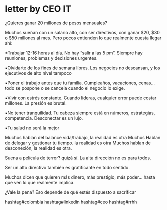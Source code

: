 # letter by CEO IT

¿Quieres ganar 20 millones de pesos mensuales? 

Muchos sueñan con un salario alto, con ser directivos, con ganar $20, $30 o $50 millones al mes. Pero pocos entienden lo que realmente cuesta llegar ahí:

*Trabajar 12-16 horas al día. No hay “salir a las 5 pm”. Siempre hay reuniones, problemas y decisiones urgentes.

▪️Olvidarte de los fines de semana libres. Los negocios no descansan, y los ejecutivos de alto nivel tampoco

▪️Poner el trabajo antes que tu familia. Cumpleaños, vacaciones, cenas... todo se pospone o se cancela cuando el negocio lo exige.

▪️Vivir con estrés constante. Cuando lideras, cualquier error puede costar millones. La presión es brutal.

▪️No tener tranquilidad. Tu cabeza siempre está en números, estrategias, competencia. Desconectar es un lujo.

▪️Tu salud no será la mejor

Muchos hablan del balance vida/trabajo, la realidad es otra
Muchos Hablan de delegar y gestionar tu tiempo. la realidad es otra
Muchos hablan de desconexión, la realidad es otra. 

Suena a película de terror? quizá sí. La alta dirección no es para todos. 

Ser un alto directivo también es gratificante en todo sentido. 
 
Muchos dicen que quieren más dinero, más prestigio, más poder... hasta que ven lo que realmente implica.

¿Vale la pena? Eso depende de qué estés dispuesto a sacrificar

hashtag#colombia hashtag#linkedin hashtag#ceo hashtag#rrhh
